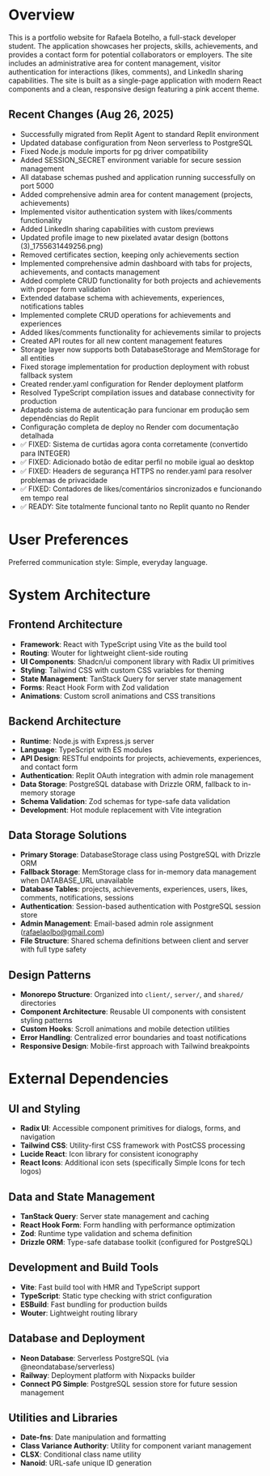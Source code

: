 # Overview

This is a portfolio website for Rafaela Botelho, a full-stack developer student. The application showcases her projects, skills, achievements, and provides a contact form for potential collaborators or employers. The site includes an administrative area for content management, visitor authentication for interactions (likes, comments), and LinkedIn sharing capabilities. The site is built as a single-page application with modern React components and a clean, responsive design featuring a pink accent theme.

## Recent Changes (Aug 26, 2025)
- Successfully migrated from Replit Agent to standard Replit environment
- Updated database configuration from Neon serverless to PostgreSQL
- Fixed Node.js module imports for pg driver compatibility
- Added SESSION_SECRET environment variable for secure session management
- All database schemas pushed and application running successfully on port 5000
- Added comprehensive admin area for content management (projects, achievements)
- Implemented visitor authentication system with likes/comments functionality
- Added LinkedIn sharing capabilities with custom previews
- Updated profile image to new pixelated avatar design (bottons (3)_1755631449256.png)
- Removed certificates section, keeping only achievements section
- Implemented comprehensive admin dashboard with tabs for projects, achievements, and contacts management
- Added complete CRUD functionality for both projects and achievements with proper form validation
- Extended database schema with achievements, experiences, notifications tables
- Implemented complete CRUD operations for achievements and experiences
- Added likes/comments functionality for achievements similar to projects
- Created API routes for all new content management features
- Storage layer now supports both DatabaseStorage and MemStorage for all entities
- Fixed storage implementation for production deployment with robust fallback system
- Created render.yaml configuration for Render deployment platform
- Resolved TypeScript compilation issues and database connectivity for production
- Adaptado sistema de autenticação para funcionar em produção sem dependências do Replit
- Configuração completa de deploy no Render com documentação detalhada
- ✅ FIXED: Sistema de curtidas agora conta corretamente (convertido para INTEGER)
- ✅ FIXED: Adicionado botão de editar perfil no mobile igual ao desktop
- ✅ FIXED: Headers de segurança HTTPS no render.yaml para resolver problemas de privacidade
- ✅ FIXED: Contadores de likes/comentários sincronizados e funcionando em tempo real
- ✅ READY: Site totalmente funcional tanto no Replit quanto no Render

# User Preferences

Preferred communication style: Simple, everyday language.

# System Architecture

## Frontend Architecture
- **Framework**: React with TypeScript using Vite as the build tool
- **Routing**: Wouter for lightweight client-side routing
- **UI Components**: Shadcn/ui component library with Radix UI primitives
- **Styling**: Tailwind CSS with custom CSS variables for theming
- **State Management**: TanStack Query for server state management
- **Forms**: React Hook Form with Zod validation
- **Animations**: Custom scroll animations and CSS transitions

## Backend Architecture
- **Runtime**: Node.js with Express.js server
- **Language**: TypeScript with ES modules
- **API Design**: RESTful endpoints for projects, achievements, experiences, and contact form
- **Authentication**: Replit OAuth integration with admin role management
- **Data Storage**: PostgreSQL database with Drizzle ORM, fallback to in-memory storage
- **Schema Validation**: Zod schemas for type-safe data validation
- **Development**: Hot module replacement with Vite integration

## Data Storage Solutions
- **Primary Storage**: DatabaseStorage class using PostgreSQL with Drizzle ORM
- **Fallback Storage**: MemStorage class for in-memory data management when DATABASE_URL unavailable
- **Database Tables**: projects, achievements, experiences, users, likes, comments, notifications, sessions
- **Authentication**: Session-based authentication with PostgreSQL session store
- **Admin Management**: Email-based admin role assignment (rafaelaolbo@gmail.com)
- **File Structure**: Shared schema definitions between client and server with full type safety

## Design Patterns
- **Monorepo Structure**: Organized into `client/`, `server/`, and `shared/` directories
- **Component Architecture**: Reusable UI components with consistent styling patterns
- **Custom Hooks**: Scroll animations and mobile detection utilities
- **Error Handling**: Centralized error boundaries and toast notifications
- **Responsive Design**: Mobile-first approach with Tailwind breakpoints

# External Dependencies

## UI and Styling
- **Radix UI**: Accessible component primitives for dialogs, forms, and navigation
- **Tailwind CSS**: Utility-first CSS framework with PostCSS processing
- **Lucide React**: Icon library for consistent iconography
- **React Icons**: Additional icon sets (specifically Simple Icons for tech logos)

## Data and State Management
- **TanStack Query**: Server state management and caching
- **React Hook Form**: Form handling with performance optimization
- **Zod**: Runtime type validation and schema definition
- **Drizzle ORM**: Type-safe database toolkit (configured for PostgreSQL)

## Development and Build Tools
- **Vite**: Fast build tool with HMR and TypeScript support
- **TypeScript**: Static type checking with strict configuration
- **ESBuild**: Fast bundling for production builds
- **Wouter**: Lightweight routing library

## Database and Deployment
- **Neon Database**: Serverless PostgreSQL (via @neondatabase/serverless)
- **Railway**: Deployment platform with Nixpacks builder
- **Connect PG Simple**: PostgreSQL session store for future session management

## Utilities and Libraries
- **Date-fns**: Date manipulation and formatting
- **Class Variance Authority**: Utility for component variant management
- **CLSX**: Conditional class name utility
- **Nanoid**: URL-safe unique ID generation